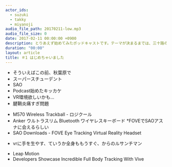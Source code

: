 ```yaml
---
actor_ids:
  - suzuki
  - takky
  - miyanoji
audio_file_path: 20170211-low.mp3
audio_file_size: 0
date: 2017-02-11 00:00:00 +0900
description: とりあえず始めてみたポッドキャストです。テーマが決まるまでは、三十路のおじさんたちの最近の関心ごとを中心にお話ししたいなーと思っています。
duration: "00:00"
layout: article
title: ＃1 はじめちゃいました
---
```

* そういえばこの前、秋葉原で
* スーパースチューデント
* SAO 
* Podcast始めたキッカケ
* VR環境欲しいかも…
* 腱鞘炎痛すぎ問題
- M570 Wireless Trackball - ロジクール
- Anker ウルトラスリム Bluetooth ワイヤレスキーボード
*FOVEでSAOアスナに会えるらしい
- SAO Downloads - FOVE Eye Tracking Virtual Reality Headset
* vrに手を生やす、ていうか全身ももうすぐ、からのルサンチマン
- Leap Motion
- Developers Showcase Incredible Full Body Tracking With Vive

